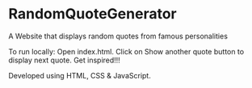 # RandomQuoteGenerator
A Website that displays random quotes from famous personalities

To run locally:
Open index.html.
Click on Show another quote button to display next quote.
Get inspired!!!

Developed using HTML, CSS & JavaScript.
